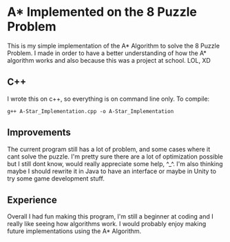 # A* Implemented on the 8 Puzzle Problem

This is my simple implementation of the A* Algorithm to solve the 8 Puzzle Problem. I made in order to have a better understanding of how the A* algorithm works and also because this was a project at school. LOL, XD

## C++
I wrote this on c++, so everything is on command line only.
To compile:
```
g++ A-Star_Implementation.cpp -o A-Star_Implementation
```

## Improvements
The current program still has a lot of problem, and some cases where it cant solve the puzzle. I'm pretty sure there are a lot of optimization possible but I still dont know, would really appreciate some help, ^_^. I'm also thinking maybe I should rewrite it in Java to have an interface or maybe in Unity to try some game development stuff.

## Experience
Overall I had fun making this program, I'm still a beginner at coding and I really like seeing how algorithms work. I would probably enjoy making future implementations using the A* Algorithm.
